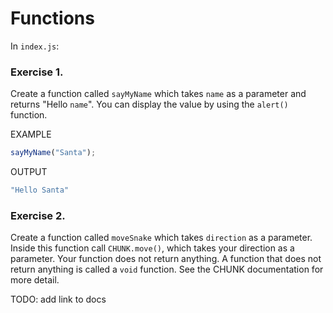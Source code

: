 # Functions

In `index.js`:

### Exercise 1. 

Create a function called `sayMyName` which takes `name` as a parameter and returns "Hello `name`". You can display the value by using the `alert()` function.

EXAMPLE
```javascript
sayMyName("Santa");
```

OUTPUT
```javascript
"Hello Santa"
```

### Exercise 2. 

Create a function called `moveSnake` which takes `direction` as a parameter. Inside this function call `CHUNK.move()`, which takes your direction as a parameter. Your function does not return anything. A function that does not return anything is called a `void` function. See the CHUNK documentation for more detail.

TODO: add link to docs